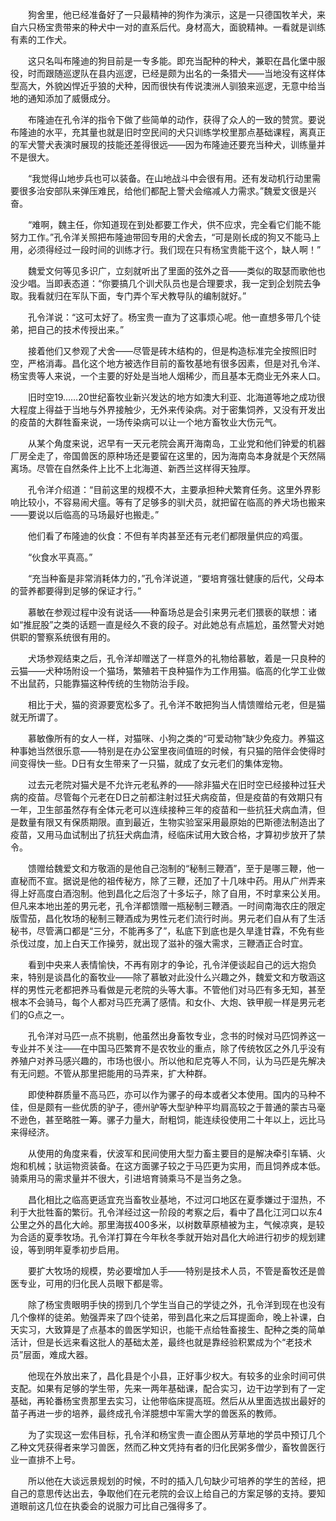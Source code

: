 　　狗舍里，他已经准备好了一只最精神的狗作为演示，这是一只德国牧羊犬，来自六只杨宝贵带来的种犬中一对的直系后代。身材高大，面貌精神。一看就是训练有素的工作犬。

　　这只名叫布隆迪的狗目前是一专多能。即充当配种的种犬，兼职在昌化堡中服役，时而跟随巡逻队在县内巡逻，已经是颇为出名的一条猎犬——当地没有这样体型高大，外貌凶悍近乎狼的犬种，因而很快有传说澳洲人驯狼来巡逻，无意中给当地的通知添加了威慑成分。

　　布隆迪在孔令洋的指令下做了些简单的动作，获得了众人的一致的赞赏。要说布隆迪的水平，充其量也就是旧时空民间的犬只训练学校里那点基础课程，离真正的军犬警犬表演时展现的技能还差得很远——因为布隆迪还要充当种犬，训练量并不是很大。

　　“我觉得山地步兵也可以装备。在山地战斗中会很有用。还有发动机行动里需要很多治安部队来弹压难民，给他们都配上警犬会缩减人力需求。”魏爱文很是兴奋。

　　“难啊，魏主任，你知道现在到处都要工作犬，供不应求，完全看它们能不能努力工作。”孔令洋关照把布隆迪带回专用的犬舍去，“可是刚长成的狗又不能马上用，必须得经过一段时间的训练才行。我们现在只有杨宝贵能干这个，缺人啊！”

　　魏爱文何等见多识广，立刻就听出了里面的弦外之音——类似的取瑟而歌他也没少唱。当即表态道：“你要搞几个训犬队员也是合理要求，我一定到企划院去争取。我看就归在军队下面，专门弄个军犬教导队的编制就好。”

　　孔令洋说：“这可太好了。杨宝贵一直为了这事烦心呢。他一直想多带几个徒弟，把自己的技术传授出来。”

　　接着他们又参观了犬舍——尽管是砖木结构的，但是构造标准完全按照旧时空，严格消毒。昌化这个地方被选作目前的畜牧基地有很多因素，但是对孔令洋、杨宝贵等人来说，一个主要的好处是当地人烟稀少，而且基本无商业无外来人口。

　　旧时空19……20世纪畜牧业新兴发达的地方如澳大利亚、北海道等地之成功很大程度上得益于当地与外界接触少，无外来传染病。对于密集饲养，又没有开发出的疫苗的大群牲畜来说，一场传染病可以让一个地方畜牧业大伤元气。

　　从某个角度来说，迟早有一天元老院会离开海南岛，工业党和他们钟爱的机器厂房全走了，帝国兽医的原种场还是要留在这里的，因为海南岛本身就是个天然隔离场。尽管在自然条件上比不上北海道、新西兰这样得天独厚。

　　孔令洋介绍道：“目前这里的规模不大，主要承担种犬繁育任务。这里外界影响比较小，不容易闹犬瘟。等有了足够多的驯犬员，就把留在临高的养犬场也搬来——要说以后临高的马场最好也搬走。”

　　他们看了布隆迪的伙食：不但有羊肉甚至还有元老们都限量供应的鸡蛋。

　　“伙食水平真高。”

　　“充当种畜是非常消耗体力的，”孔令洋说道，“要培育强壮健康的后代，父母本的营养都要得到足够的保证才行。”

　　慕敏在参观过程中没有说话——种畜场总是会引来男元老们猥亵的联想：诸如“推屁股”之类的话题一直是经久不衰的段子。对此她总有点尴尬，虽然警犬对她供职的警察系统很有用的。

　　犬场参观结束之后，孔令洋却赠送了一样意外的礼物给慕敏，着是一只良种的云猫——犬种场附设一个猫场，繁殖若干良种猫作为工作用猫。临高的化学工业做不出鼠药，只能靠猫这种传统的生物防治手段。

　　相比于犬，猫的资源要宽松多了。孔令洋不敢把狗当人情馈赠给元老，但是猫就无所谓了。

　　慕敏像所有的女人一样，对猫咪、小狗之类的“可爱动物”缺少免疫力。养猫这种事她当然很乐意——特别是在办公室里夜间值班的时候，有只猫的陪伴会使得时间变得快一些。D日有女生带来了一只猫，就成了女元老们的集体宠物。

　　过去元老院对猫犬是不允许元老私养的——除非猫犬在旧时空已经接种过狂犬病的疫苗。尽管每个元老在D日之前都注射过狂犬病疫苗，但是疫苗的有效期只有一年，卫生部虽然存有全体元老可以连续接种三年的疫苗和一些抗狂犬病血清，但是数量有限又有保质期限。直到最近，生物实验室采用最原始的巴斯德法制造出了疫苗，又用马血试制出了抗狂犬病血清，经临床试用大致合格，才算初步放开了禁令。

　　馈赠给魏爱文和方敬涵的是他自己泡制的“秘制三鞭酒”，至于是哪三鞭，他一直秘而不宣。据说是他的祖传秘方，除了三鞭，还加了十几味中药。用从广州弄来得上好高度白酒泡制。他到昌化之后泡了十多坛子，除了自用，不时拿来公关用。但凡来本地出差的男元老，孔令洋都馈赠一瓶秘制三鞭酒。一时间南海农庄的限定版雪茄，昌化牧场的秘制三鞭酒成为男性元老们流行时尚。男元老们自从有了生活秘书，尽管满口都是“三分，不能再多了”，私底下到底也是久旱逢甘霖，不免有些杀伐过度，加上白天工作操劳，就出现了滋补的强大需求，三鞭酒正合时宜。

　　看到中央来人表情愉快，不再有刚才的争论，孔令洋便谈起自己的远大抱负来，特别是谈昌化的畜牧业——除了慕敏对此没什么兴趣之外，魏爱文和方敬涵这样的男性元老都把养马看做是元老院的头等大事。不管他们对马匹有多无知，甚至根本不会骑马，每个人都对马匹充满了感情。和女仆、大炮、铁甲舰一样是男元老们的G点之一。

　　孔令洋对马匹一点不挑剔，他虽然出身畜牧专业，念书的时候对马匹饲养这一专业并不关注——在中国马匹繁育不是农牧业的重点，除了传统牧区之外几乎没有养殖户对养马感兴趣的，市场也很小。所以他和尼克等人不同，认为马匹是先解决有无问题。不管从那里把能用的马弄来，扩大种群。

　　即使种群质量不高马匹，亦可以作为骡子的母本或者父本使用。国内的马种不佳，但是颇有一些优质的驴子，德州驴等大型驴种平均肩高较之于普通的蒙古马毫不逊色，甚至略胜一筹。骡子力量大，耐粗饲，能连续役使用二十年以上，远比马来得经济。

　　从使用的角度来看，伏波军和民间使用大型力畜主要目的是解决牵引车辆、火炮和机械；驮运物资装备。在这方面骡子较之于马匹更为实用，而且饲养成本低。骑乘用马的需求量并不很大，引进培育骑乘马不是当务之急。

　　昌化相比之临高更适宜充当畜牧业基地，不过河口地区在夏季嫌过于湿热，不利于大批牲畜的繁衍。孔令洋经过这一阶段的考察之后，看中了昌化江河口以东4公里之外的昌化大岭。那里海拔400多米，以树数草原植被为主，气候凉爽，是较为合适的夏季牧场。孔令洋打算在今年秋冬季就开始对昌化大岭进行初步的规划建设，等到明年夏季初步启用。

　　要扩大牧场的规模，势必要增加人手——特别是技术人员，不管是畜牧还是兽医专业，可用的归化民人员眼下都是零。

　　除了杨宝贵眼明手快的捞到几个学生当自己的学徒之外，孔令洋到现在也没有几个像样的徒弟。勉强弄来了四个徒弟，带到昌化来之后耳提面命，晚上补课，白天实习，大致算是了点基本的兽医学知识，也能干点给牲畜接生、配种之类的简单活计，但是长远来看这批人的基础太差，最终也就是靠经验积累成为个“老技术员”层面，难成大器。

　　他现在外放出来了，昌化县是个小县，正好事少权大。有较多的业余时间可供支配。如果有足够的学生带，先来一两年基础课，配合实习，边干边学到有了一定基础，再轮番杨宝贵那里去实习，让他带临床提高班。然后从从里面选拔出最好的苗子再进一步的培养，最终成孔令洋臆想中军需大学的兽医系的教师。

　　为了实现这一宏伟目标，孔令洋和杨宝贵一直企图从芳草地的学员中预订几个乙种文凭获得者来学习兽医，然而乙种文凭持有者的归化民粥多僧少，畜牧兽医行业一直排不上号。

　　所以他在大谈远景规划的时候，不时的插入几句缺少可培养的学生的苦经，把自己的意思传达出去，争取他们在元老院的会议上给自己的方案足够的支持。要知道眼前这几位在执委会的说服力可比自己强得多了。
